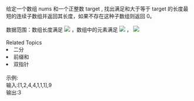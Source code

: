 <div>  给定一个数组 nums 和一个正整数 target , 找出满足和大于等于 target 的长度最短的连续子数组并返回其长度，如果不存在这种子数组则返回 0。 </div> <div>  <br> </div> <div>  数据范围：数组长度满足 <img src="https://www.nowcoder.com/equation?tex=1%20%5Cle%20n%20%5Cle%2010%5E5%20%20%5C"> ，数组中的元素满足 <img src="https://www.nowcoder.com/equation?tex=1%20%5Cle%20val%20%5Cle%2010%5E5%20%5C"> ， <img src="https://www.nowcoder.com/equation?tex=1%20%5Cle%20target%20%5Cle%2010%5E5%20%5C"><br> </div><div><br></div><div><div>Related Topics</div><div><li>二分</li><li>前缀和</li><li>双指针</li></div></div><br>示例:<br>输入:[1,2,4,4,1,1,1],9<br>输出:3
<br>